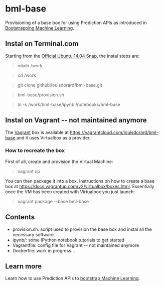 bml-base
========

Provisioning of a base box for using Prediction APIs as introduced in [Bootstrapping Machine Learning](http://www.louisdorard.com/machine-learning-book).

## Instal on Terminal.com

Starting from the [Official Ubuntu 14.04 Snap](https://www.terminal.com/snapshot/987f8d702dc0a6e8158b48ccd3dec24f819a7ccb2756c396ef1fd7f5b34b7980), the instal steps are:

> mkdir /work

> cd /work

> git clone github:louisdorard/bml-base.git

> bml-base/provision.sh

> ln -s /work/bml-base/ipynb /notebooks/bml-base

## Instal on Vagrant -- not maintained anymore

The [Vagrant](http://vagrantup.com/) box is available at https://vagrantcloud.com/louisdorard/bml-base and it uses Virtualbox as a provider.

### How to recreate the box

First of all, create and provision the Virtual Machine:
> vagrant up

You can then package it into a box. Instructions on how to create a base box at https://docs.vagrantup.com/v2/virtualbox/boxes.html. Essentially once the VM has been created with Virtualbox you just launch:
> vagrant package --base bml-base

## Contents

* provision.sh: script used to provision the base box and instal all the necessary software
* ipynb/: some IPython notebook tutorials to get started
* Vagrantfile: config file for Vagrant -- not maintained anymore
* Dockerfile: work in progress...

## Learn more

Learn how to use Prediction APIs to [bootstrap Machine Learning](http://www.louisdorard.com/machine-learning-book).
